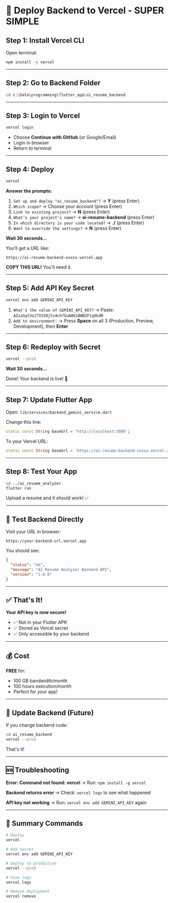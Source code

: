 # 🚀 Deploy Backend to Vercel - SUPER SIMPLE

## Step 1: Install Vercel CLI

Open terminal:
```bash
npm install -g vercel
```

---

## Step 2: Go to Backend Folder

```bash
cd c:\Data\programming\flutter_app\ai_resume_backend
```

---

## Step 3: Login to Vercel

```bash
vercel login
```

- Choose **Continue with GitHub** (or Google/Email)
- Login in browser
- Return to terminal

---

## Step 4: Deploy

```bash
vercel
```

**Answer the prompts:**

1. `Set up and deploy "ai_resume_backend"?` → **Y** (press Enter)
2. `Which scope?` → Choose your account (press Enter)
3. `Link to existing project?` → **N** (press Enter)
4. `What's your project's name?` → **ai-resume-backend** (press Enter)
5. `In which directory is your code located?` → **./** (press Enter)
6. `Want to override the settings?` → **N** (press Enter)

**Wait 30 seconds...**

You'll get a URL like:
```
https://ai-resume-backend-xxxxx.vercel.app
```

**COPY THIS URL!** You'll need it.

---

## Step 5: Add API Key Secret

```bash
vercel env add GEMINI_API_KEY
```

1. `What's the value of GEMINI_API_KEY?` → Paste: `AIzaSyCVoJ7IV20jts4chfGuA061BWBZF1q9bdM`
2. `Add to environment:` → Press **Space** on all 3 (Production, Preview, Development), then **Enter**

---

## Step 6: Redeploy with Secret

```bash
vercel --prod
```

**Wait 30 seconds...**

Done! Your backend is live! 🎉

---

## Step 7: Update Flutter App

Open: `lib/services/backend_gemini_service.dart`

Change this line:
```dart
static const String baseUrl = 'http://localhost:3000';
```

To your Vercel URL:
```dart
static const String baseUrl = 'https://ai-resume-backend-xxxxx.vercel.app';
```

---

## Step 8: Test Your App

```bash
cd ../ai_resume_analyzer
flutter run
```

Upload a resume and it should work! ✅

---

## 🧪 Test Backend Directly

Visit your URL in browser:
```
https://your-backend-url.vercel.app
```

You should see:
```json
{
  "status": "ok",
  "message": "AI Resume Analyzer Backend API",
  "version": "1.0.0"
}
```

---

## ✅ That's It!

**Your API key is now secure!**
- ✅ Not in your Flutter APK
- ✅ Stored as Vercel secret
- ✅ Only accessible by your backend

---

## 💰 Cost

**FREE** for:
- 100 GB bandwidth/month
- 100 hours execution/month
- Perfect for your app!

---

## 🔄 Update Backend (Future)

If you change backend code:

```bash
cd ai_resume_backend
vercel --prod
```

That's it!

---

## 🆘 Troubleshooting

**Error: Command not found: vercel**
→ Run: `npm install -g vercel`

**Backend returns error**
→ Check: `vercel logs` to see what happened

**API key not working**
→ Run: `vercel env add GEMINI_API_KEY` again

---

## 📝 Summary Commands

```bash
# Deploy
vercel

# Add secret
vercel env add GEMINI_API_KEY

# Deploy to production
vercel --prod

# View logs
vercel logs

# Remove deployment
vercel remove
```
